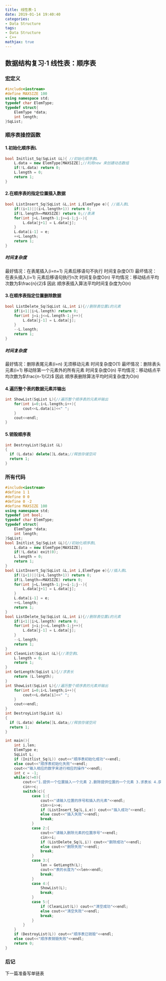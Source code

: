 ```yaml
---
title: 线性表·1
date: 2019-01-14 19:40:40
categories:
- Data Structure
tags:
- Data Structure
- C++
mathjax: true
---
```

## 数据结构复习·1 线性表：顺序表
### 宏定义
```C++
#include<iostream> 
#define MAXSIZE 100
using namespace std;
typedef char ElemType;
typedef struct{
	ElemType *data;
	int length;
}SqList;
```
<!-- more --> 
### 顺序表操控函数
#### 1.初始化顺序表L
```C++
bool Initlist_Sq(SqList &L){ //初始化顺序表L
	L.data = new ElemType[MAXSIZE];//利用new 来创建动态数组
	if(!L.data) return 0;
	L.length = 0;
	return 1;
}
```
#### 2.在顺序表的指定位置插入数据
```C++
bool ListInsert_Sq(SqList &L,int i,ElemType e){ //插入表L
	if((i<1)||(i>L.length+1)) return 0;
	if(L.length==MAXSIZE) return 0;//表满
	for(int j=L.length-1;j>=i-1;j--){
		L.data[j+1] = L.data[j];
	}
	L.data[i-1] = e;
	++L.length;
	return 1;
}
```
##### 时间复杂度
最好情况：在表尾插入(i=n+1) 元素后移语句不执行 时间复杂度O(1)
最坏情况：在表头插入(i=1) 元素后移语句执行n次 时间复杂度O(n)
平均情况：移动结点平均次数为$\frac{n}{2}$
因此 顺序表插入算法平均时间复杂度为O(n)
#### 3.在顺序表指定位置删除数据
```C++
bool ListDelete_Sq(SqList &L,int i){//删除表位置i的元素
	if(i<1||i>L.length) return 0;
	for(int j=i;j<=L.length-1;j++){
		L.data[j-1] = L.data[j];
	}
	--L.length;
	return 1;
}
```
##### 时间复杂度
最好情况：删除表尾元素(i=n) 无须移动元素 时间复杂度O(1)
最坏情况：删除表头元素(i=1) 移动除第一个元素外的所有元素 时间复杂度O(n)
平均情况：移动结点平均次数为$\frac{n-1}{2}$
因此 顺序表删除算法平均时间复杂度为O(n)

#### 4.遍历整个表的数据元素并输出
```C++
int ShowList(SqList L){//遍历整个顺序表的元素并输出 
	for(int i=0;i<L.length;i++){
		cout<<L.data[i]<<" ";
	}
	cout<<endl; 
}
```
#### 5.销毁顺序表
```C++
int DestroyList(SqList &L)
{
  if (L.data) delete[]L.data;//释放存储空间
  return 1;
}
```
### 所有代码
```C++
#include<iostream> 
#define 1 1
#define 0 0
#define 0 -2
#define MAXSIZE 100
using namespace std;
typedef int bool;
typedef char ElemType;
typedef struct{
	ElemType *data;
	int length;
}SqList;
bool Initlist_Sq(SqList &L){//初始化顺序表L 
	L.data = new ElemType[MAXSIZE];
	if(!L.data) exit(0);
	L.length = 0;
	return 1;
}
bool ListInsert_Sq(SqList &L,int i,ElemType e){//插入表L 
	if((i<1)||(i>L.length+1)) return 0;
	if(L.length==MAXSIZE) return 0;
	for(int j=L.length-1;j>=i-1;j--){
		L.data[j+1] = L.data[j];
	}
	L.data[i-1] = e;
	++L.length;
	return 1;
}
bool ListDelete_Sq(SqList &L,int i){//删除表位置i的元素 
	if(i<1||i>L.length) return 0;
	for(int j=i;j<=L.length-1;j++){
		L.data[j-1] = L.data[j];
	} 
	--L.length;
	return 1;
} 
int CleanList(SqList &L){//清空表L 
	L.length = 0;
	return 1;
}
int GetLength(SqList L){//求表长 
	return (L.length); 
}
int ShowList(SqList L){//遍历整个顺序表的元素并输出 
	for(int i=0;i<L.length;i++){
		cout<<L.data[i]<<" ";
	}
	cout<<endl; 
}
int DestroyList(SqList &L)
{
  if (L.data) delete[]L.data;//释放存储空间
  return 1;
}

int main(){
	int i,len;
	ElemType e;
	SqList L;
	if (Initlist_Sq(L)) cout<<"顺序表初始化成功"<<endl;
	else cout<<"顺序表初始化失败"<<endl; 
	cout<<"输入相应的数字来进行相应的操作"<<endl;
	int c = -1;
	while(c!=0){
		cout<<"1.提供一个位置插入一个元素 2.删除提供位置的一个元素 3.求表长 4.获取表内所有的元素 5.清空表 0. exit"<<endl; 
		cin>>c;
		switch(c){
			case 1:{
				cout<<"请输入位置的序号和插入的元素"<<endl;
				cin>>i>>e;
				if (ListInsert_Sq(L,i,e)) cout<<"插入成功"<<endl;
				else cout<<"插入失败"<<endl;
				break;
			}
			case 2:{
				cout<<"请输入删除元素的位置序号"<<endl;
				cin>>i;
				if (ListDelete_Sq(L,i)) cout<<"删除成功"<<endl;
				else cout<<"删除失败"<<endl;
				break;
			}
			case 3:{
				len = GetLength(L);
				cout<<"表的长度为"<<len<<endl;
				break;
			}
			case 4:{
				ShowList(L);
				break;
			}
			case 5:{
				if (CleanList(L)) cout<<"清空成功"<<endl;
				else cout<<"清空失败"<<endl;
				break;
			} 
		}
	}
	if (DestroyList(L)) cout<<"顺序表已销毁"<<endl; 
	else cout<<"顺序表销毁失败"<<endl;
	return 0; 
}
```
### 后记
下一篇准备写单链表
